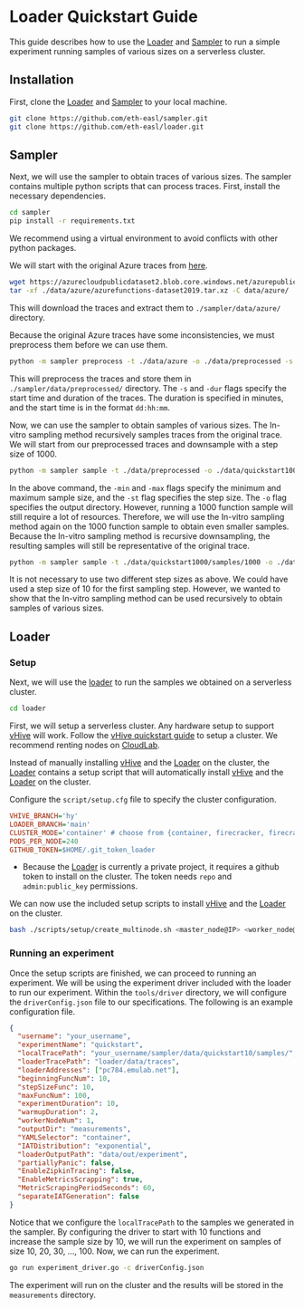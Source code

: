 # Loader Quickstart Guide

This guide describes how to use the [Loader](https://github.com/eth-easl/loader) and [Sampler](https://github.com/eth-easl/sampler) to run a simple experiment running samples of various sizes on a serverless cluster.

## Installation

First, clone the [Loader][loader] and [Sampler][sampler] to your local machine.

```bash
git clone https://github.com/eth-easl/sampler.git
git clone https://github.com/eth-easl/loader.git
```

## Sampler

Next, we will use the sampler to obtain traces of various sizes.
The sampler contains multiple python scripts that can process traces. First, install the necessary dependencies.

```bash
cd sampler
pip install -r requirements.txt
```

We recommend using a virtual environment to avoid conflicts with other python packages.

We will start with the original Azure traces from [here](https://azurecloudpublicdataset2.blob.core.windows.net/azurepublicdatasetv2/azurefunctions_dataset2019/azurefunctions-dataset2019.tar.xz).

```bash
wget https://azurecloudpublicdataset2.blob.core.windows.net/azurepublicdatasetv2/azurefunctions_dataset2019/azurefunctions-dataset2019.tar.xz -P ./data/azure
tar -xf ./data/azure/azurefunctions-dataset2019.tar.xz -C data/azure/
```

This will download the traces and extract them to `./sampler/data/azure/` directory.

Because the original Azure traces have some inconsistencies, we must preprocess them before we can use them.

```bash
python -m sampler preprocess -t ./data/azure -o ./data/preprocessed -s 00:00:00 -dur 15
```

This will preprocess the traces and store them in `./sampler/data/preprocessed/` directory. The `-s` and `-dur` flags specify the start time and duration of the traces. The duration is specified in minutes, and the start time is in the format `dd:hh:mm`.

Now, we can use the sampler to obtain samples of various sizes. The In-vitro sampling method recursively samples traces from the original trace. We will start from our preprocessed traces and downsample with a step size of 1000.

```bash
python -m sampler sample -t ./data/preprocessed -o ./data/quickstart1000/ -min 1000 -max 44000 -st 1000
```

In the above command, the `-min` and `-max` flags specify the minimum and maximum sample size, and the `-st` flag specifies the step size. The `-o` flag specifies the output directory.
However, running a 1000 function sample will still require a lot of resources. Therefore, we will use the In-vitro sampling method again on the 1000 function sample to obtain even smaller samples. Because the In-vitro sampling method is recursive downsampling, the resulting samples will still be representative of the original trace.

```bash
python -m sampler sample -t ./data/quickstart1000/samples/1000 -o ./data/quickstart10/ -max 990 -min 10 -st 10
```

It is not necessary to use two different step sizes as above. We could have used a step size of 10 for the first sampling step. However, we wanted to show that the In-vitro sampling method can be used recursively to obtain samples of various sizes.

## Loader

### Setup

Next, we will use the [loader][loader] to run the samples we obtained on a serverless cluster.

```bash
cd loader
```

First, we will setup a serverless cluster. Any hardware setup to support [vHive][vhive] will work. Follow the [vHive quickstart guide](https://github.com/vhive-serverless/vHive/blob/main/docs/quickstart_guide.md#i-host-platform-requirements) to setup a cluster. We recommend renting nodes on [CloudLab](https://www.cloudlab.us/).

Instead of manually installing [vHive][vhive] and the [Loader][loader] on the cluster, the [Loader][loader] contains a setup script that will automatically install [vHive][vhive] and the [Loader][loader] on the cluster.

Configure the `script/setup.cfg` file to specify the cluster configuration.

```cfg
VHIVE_BRANCH='hy'
LOADER_BRANCH='main'
CLUSTER_MODE='container' # choose from {container, firecracker, firecracker_snapshots}
PODS_PER_NODE=240
GITHUB_TOKEN=$HOME/.git_token_loader
```

- Because the [Loader][loader] is currently a private project, it requires a github token to install on the cluster. The token needs `repo` and `admin:public_key` permissions.

We can now use the included setup scripts to install [vHive][vhive] and the [Loader][loader] on the cluster.

```bash
bash ./scripts/setup/create_multinode.sh <master_node@IP> <worker_node@IP> ...
```

### Running an experiment

Once the setup scripts are finished, we can proceed to running an experiment. We will be using the experiment driver included with the loader to run our experiment.
Within the `tools/driver` directory, we will configure the `driverConfig.json` file to our specifications. The following is an example configuration file.

```json
{
  "username": "your_username",
  "experimentName": "quickstart",
  "localTracePath": "your_username/sampler/data/quickstart10/samples/",
  "loaderTracePath": "loader/data/traces",
  "loaderAddresses": ["pc784.emulab.net"],
  "beginningFuncNum": 10,
  "stepSizeFunc": 10,
  "maxFuncNum": 100,
  "experimentDuration": 10,
  "warmupDuration": 2,
  "workerNodeNum": 1,
  "outputDir": "measurements",
  "YAMLSelector": "container",
  "IATDistribution": "exponential",
  "loaderOutputPath": "data/out/experiment",
  "partiallyPanic": false,
  "EnableZipkinTracing": false,
  "EnableMetricsScrapping": true,
  "MetricScrapingPeriodSeconds": 60,
  "separateIATGeneration": false
}
```

Notice that we configure the `localTracePath` to the samples we generated in the sampler. By configuring the driver to start with 10 functions and increase the sample size by 10, we will run the experiment on samples of size 10, 20, 30, ..., 100.
Now, we can run the experiment.

```bash
go run experiment_driver.go -c driverConfig.json
```

The experiment will run on the cluster and the results will be stored in the `measurements` directory.

[loader]: https://github.com/eth-easl/loader
[sampler]: https://github.com/eth-easl/sampler
[vhive]: https://github.com/vhive-serverless/vHive
